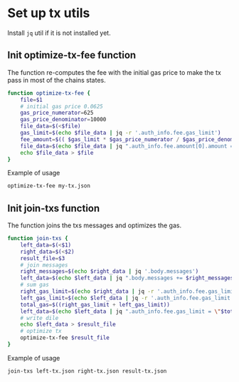 # Set up tx utils

Install `jq` util if it is not installed yet.

## Init optimize-tx-fee function 

The function re-computes the fee with the initial gas price to make the tx pass in most of the
chains states.

```bash
function optimize-tx-fee {
    file=$1
    # initial gas price 0.0625
    gas_price_numerator=625
    gas_price_denominator=10000
    file_data=$(<$file)
    gas_limit=$(echo $file_data | jq -r '.auth_info.fee.gas_limit')
    fee_amount=$(( $gas_limit * $gas_price_numerator / $gas_price_denominator + 1 ))
    file_data=$(echo $file_data | jq ".auth_info.fee.amount[0].amount = \"$fee_amount\"")
    echo $file_data > $file
}
```

Example of usage

```bash
optimize-tx-fee my-tx.json
```

## Init join-txs function

The function joins the txs messages and optimizes the gas.

```bash
function join-txs {
    left_data=$(<$1)
    right_data=$(<$2)
    result_file=$3
    # join messages
    right_messages=$(echo $right_data | jq '.body.messages')
    left_data=$(echo $left_data | jq ".body.messages += $right_messages")
    # sum gas
    right_gas_limit=$(echo $right_data | jq -r '.auth_info.fee.gas_limit')
    left_gas_limit=$(echo $left_data | jq -r '.auth_info.fee.gas_limit')
    total_gas=$((right_gas_limit + left_gas_limit))
    left_data=$(echo $left_data | jq ".auth_info.fee.gas_limit = \"$total_gas\"")
    # write dile
    echo $left_data > $result_file
    # optimize tx
    optimize-tx-fee $result_file
}
```

Example of usage

```bash
join-txs left-tx.json right-tx.json result-tx.json
```
